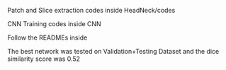 Patch and Slice extraction codes inside HeadNeck/codes

CNN Training codes inside CNN

Follow the READMEs inside

The best network was tested on Validation+Testing Dataset and the dice similarity score was 0.52

